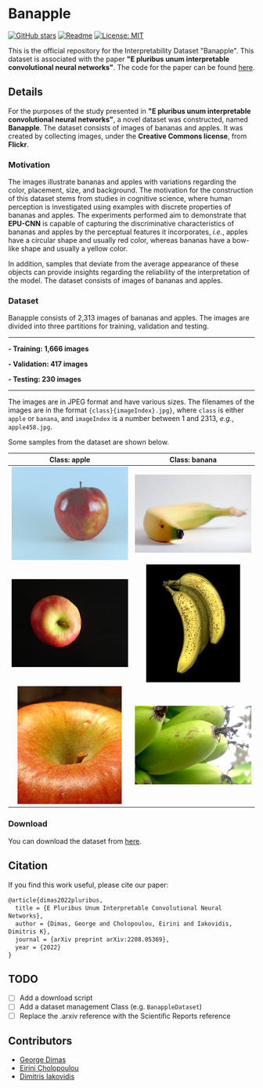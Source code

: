 # Banapple

[![GitHub stars](https://img.shields.io/github/stars/innoisys/Banapple.svg?style=flat&label=Star)](https://github.com/innoisys/Banapple/)
[![Readme](https://img.shields.io/badge/README-green.svg)](README.md)
[![License: MIT](https://img.shields.io/badge/License-MIT-yellow.svg)](https://opensource.org/licenses/MIT)

This is the official repository for the Interpretability Dataset "Banapple". This dataset is associated with the paper
**"E pluribus unum interpretable convolutional neural networks"**. The code for the paper can be
found [here](https://github.com/innoisys/EPU-CNN).

## Details

For the purposes of the study presented in **"E pluribus unum interpretable convolutional neural networks"**,
a novel dataset was constructed, named **Banapple**. The dataset consists of images of bananas and apples. It was
created
by collecting images, under the **Creative Commons license**, from **Flickr**.

### Motivation

The images illustrate bananas and apples with variations regarding the color, placement, size, and background.
The motivation for the construction of this dataset stems from studies in cognitive science, where human perception is
investigated using
examples with discrete properties of bananas and apples. The experiments performed aim to demonstrate that **EPU-CNN**
is
capable of capturing the discriminative characteristics of bananas and apples by the perceptual features it
incorporates, _i.e._, apples have a circular shape and usually red color, whereas bananas have a bow-like shape and
usually a yellow color.

In addition, samples that deviate from the average appearance of these objects can provide
insights regarding the reliability of the interpretation of the model.
The dataset consists of images of bananas and apples.

### Dataset

Banapple consists of 2,313 images of bananas and apples. The images are divided into three partitions for training,
validation and testing.

***
**- Training: 1,666 images**

**- Validation: 417 images**

**- Testing: 230 images**
***

The images are in JPEG format and have various sizes. The filenames of the images are in the
format `{class}{imageIndex}.jpg}`,
where `class` is either `apple` or `banana`, and `imageIndex` is a number between 1 and 2313, _e.g._, `apple458.jpg`.

Some samples from the dataset are shown below.

|       Class: apple       |       Class: banana       |
:------------------------:|:-------------------------:
 ![](assets/apple396.jpg) | ![](assets/banana12.jpg)  
 ![](assets/apple399.jpg) | ![](assets/banana112.jpg) 
 ![](assets/apple400.jpg) | ![](assets/banana684.jpg) 

### Download

You can download the dataset
from [here](https://drive.google.com/drive/folders/1GAJYR2pr8UVM-euQuIbW2-i0ZJfuH35W?usp=sharing).

## Citation

If you find this work useful, please cite our paper:

```
@article{dimas2022pluribus,
  title = {E Pluribus Unum Interpretable Convolutional Neural Networks},
  author = {Dimas, George and Cholopoulou, Eirini and Iakovidis, Dimitris K},
  journal = {arXiv preprint arXiv:2208.05369},
  year = {2022}
}
```

## TODO

- [ ] Add a download script
- [ ] Add a dataset management Class (e.g. `BanappleDataset`)
- [ ] Replace the .arxiv reference with the Scientific Reports reference

## Contributors

- [George Dimas](gdimas@uth.gr)
- [Eirini Cholopoulou](echolopoulou@uth.gr)
- [Dimitris Iakovidis](diakovidis@uth.gr)
